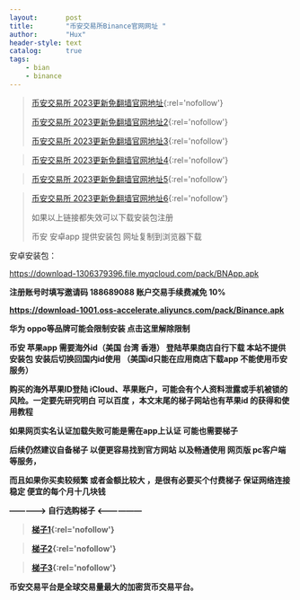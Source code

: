 ```yaml
---
layout:       post
title:        "币安交易所Binance官网网址 "
author:       "Hux"
header-style: text
catalog:      true
tags:
    - bian
    - binance
---
```


>  [币安交易所 2023更新免翻墙官网地址](https://accounts.bitechan.pub/zh-CN/register?ref=188689088){:rel='nofollow'}
>  
>  [币安交易所 2023更新免翻墙官网地址2](https://accounts.binancezh.info/zh-CN/register?ref=188689088){:rel='nofollow'}
>  
>  [币安交易所 2023更新免翻墙官网地址3](https://accounts.suitechsui.tv/zh-CN/register?ref=188689088){:rel='nofollow'}

>  [币安交易所 2023更新免翻墙官网地址4](https://accounts.binancezh.jp/zh-CN/register?ref=188689088){:rel='nofollow'}


>  [币安交易所 2023更新免翻墙官网地址5](https://accounts.bitechan.cloud/zh-CN/register?ref=188689088){:rel='nofollow'}


>  [币安交易所 2023更新免翻墙官网地址6](https://accounts.bitechan.info/zh-CN/register?ref=188689088){:rel='nofollow'}
>                                    
>  如果以上链接都失效可以下载安装包注册
>  
>  币安 安卓app 提供安装包 网址复制到浏览器下载

安卓安装包：

https://download-1306379396.file.myqcloud.com/pack/BNApp.apk

<b>注册账号时填写邀请码 188689088 账户交易手续费减免 10%

https://download-1001.oss-accelerate.aliyuncs.com/pack/Binance.apk

华为 oppo等品牌可能会限制安装 点击这里解除限制

币安 苹果app 需要海外id（美国 台湾 香港） 登陆苹果商店自行下载 本站不提供安装包 安装后切换回国内id使用 （美国id只能在应用商店下载app 不能使用币安服务）

购买的海外苹果ID登陆 iCloud、苹果账户，可能会有个人资料泄露或手机被锁的风险。一定要先研究明白 可以百度 ，本文末尾的梯子网站也有苹果id 的获得和使用教程

如果网页实名认证加载失败可能是需在app上认证 可能也需要梯子

后续仍然建议自备梯子 以便更容易找到官方网站 以及畅通使用 网页版 pc客户端 等服务，

而且如果你买卖较频繁 或者金额比较大 ，是很有必要买个付费梯子 保证网络连接稳定 便宜的每个月十几块钱

————-> 自行选购梯子 <——————
> [梯子1](https://jike251.xyz/auth/register?code=zwXW){:rel='nofollow'}
    
> [梯子2](https://balala.io/auth/register?code=HpgM){:rel='nofollow'}

> [梯子3](https://dash.bitznetuk.com/#/register?code=IXJw2Pcv){:rel='nofollow'}





<div>
 
    
    
币安交易平台是全球交易量最大的加密货币交易平台。
</div>
